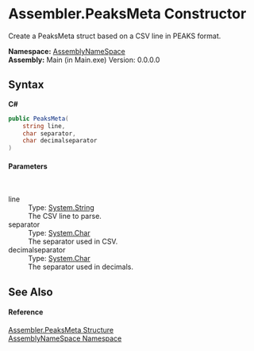 # Assembler.PeaksMeta Constructor 
 

Create a PeaksMeta struct based on a CSV line in PEAKS format.

**Namespace:**&nbsp;<a href="6bcc80ef-5cfd-db5f-1eb2-7297d1c16397">AssemblyNameSpace</a><br />**Assembly:**&nbsp;Main (in Main.exe) Version: 0.0.0.0

## Syntax

**C#**<br />
``` C#
public PeaksMeta(
	string line,
	char separator,
	char decimalseparator
)
```


#### Parameters
&nbsp;<dl><dt>line</dt><dd>Type: <a href="http://msdn2.microsoft.com/en-us/library/s1wwdcbf" target="_blank">System.String</a><br />The CSV line to parse.</dd><dt>separator</dt><dd>Type: <a href="http://msdn2.microsoft.com/en-us/library/k493b04s" target="_blank">System.Char</a><br />The separator used in CSV.</dd><dt>decimalseparator</dt><dd>Type: <a href="http://msdn2.microsoft.com/en-us/library/k493b04s" target="_blank">System.Char</a><br />The separator used in decimals.</dd></dl>

## See Also


#### Reference
<a href="d66b6033-d585-8fda-e7ad-b8d171d844c1">Assembler.PeaksMeta Structure</a><br /><a href="6bcc80ef-5cfd-db5f-1eb2-7297d1c16397">AssemblyNameSpace Namespace</a><br />